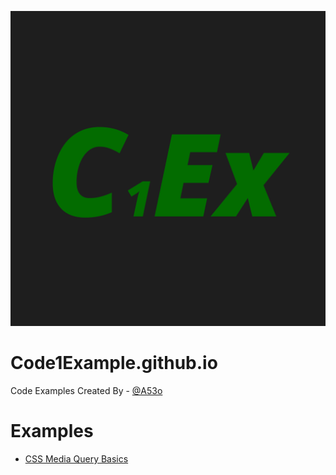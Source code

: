 ![logo](logo.png)

# Code1Example.github.io

Code Examples Created By - [@A53o](https://github.com/A53o)

# Examples

- [CSS Media Query Basics](/mediaquerys)
